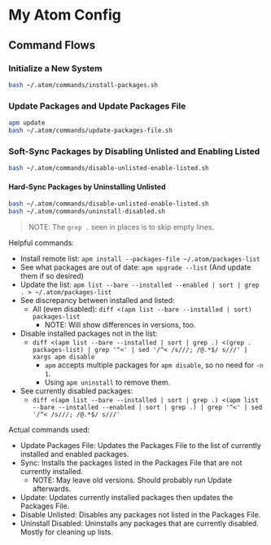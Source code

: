 My Atom Config
==============



## Command Flows


### Initialize a New System

```sh
bash ~/.atom/commands/install-packages.sh
```


### Update Packages and Update Packages File

```sh
apm update
bash ~/.atom/commands/update-packages-file.sh
```


### Soft-Sync Packages by Disabling Unlisted and Enabling Listed

```sh
bash ~/.atom/commands/disable-unlisted-enable-listed.sh
```


#### Hard-Sync Packages by Uninstalling Unlisted

```sh
bash ~/.atom/commands/disable-unlisted-enable-listed.sh
bash ~/.atom/commands/uninstall-disabled.sh
```



> NOTE: The `grep .` seen in places is to skip empty lines.

Helpful commands:
- Install remote list: `apm install --packages-file ~/.atom/packages-list`
- See what packages are out of date: `apm upgrade --list` (And update them if so desired)
- Update the list: `apm list --bare --installed --enabled | sort | grep . > ~/.atom/packages-list`
- See discrepancy between installed and listed:
  - All (even disabled): `diff <(apm list --bare --installed | sort) packages-list`
    - NOTE: Will show differences in versions, too.
- Disable installed packages not in the list:
  - `diff <(apm list --bare --installed | sort | grep .) <(grep . packages-list) | grep '^<' | sed '/^< /s///; /@.*$/ s///' | xargs apm disable`
    - `apm` accepts multiple packages for `apm disable`, so no need for `-n 1`.
    - Using `apm uninstall` to remove them.
- See currently disabled packages:
  - `diff <(apm list --bare --installed | sort | grep .) <(apm list --bare --installed --enabled | sort | grep .) | grep '^<' | sed '/^< /s///; /@.*$/ s///'`

Actual commands used:
- Update Packages File: Updates the Packages File to the list of currently installed and enabled packages.
- Sync: Installs the packages listed in the Packages File that are not currently installed.
  - NOTE: May leave old versions.  Should probably run Update afterwards.
- Update: Updates currently installed packages then updates the Packages File.
- Disable Unlisted: Disables any packages not listed in the Packages File.
- Uninstall Disabled: Uninstalls any packages that are currently disabled.  Mostly for cleaning up lists.
